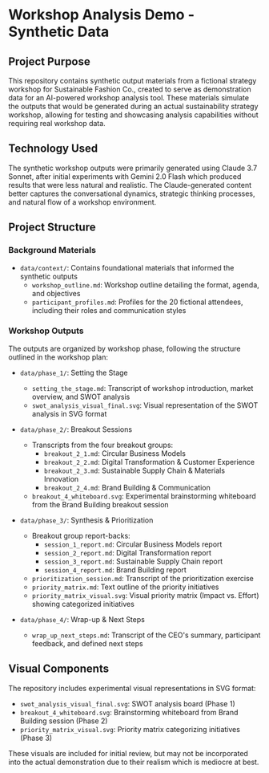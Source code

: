 # Workshop Analysis Demo - Synthetic Data

## Project Purpose

This repository contains synthetic output materials from a fictional strategy workshop for Sustainable Fashion Co., created to serve as demonstration data for an AI-powered workshop analysis tool. These materials simulate the outputs that would be generated during an actual sustainability strategy workshop, allowing for testing and showcasing analysis capabilities without requiring real workshop data.

## Technology Used

The synthetic workshop outputs were primarily generated using Claude 3.7 Sonnet, after initial experiments with Gemini 2.0 Flash which produced results that were less natural and realistic. The Claude-generated content better captures the conversational dynamics, strategic thinking processes, and natural flow of a workshop environment.

## Project Structure

### Background Materials
- `data/context/`: Contains foundational materials that informed the synthetic outputs
  - `workshop_outline.md`: Workshop outline detailing the format, agenda, and objectives
  - `participant_profiles.md`: Profiles for the 20 fictional attendees, including their roles and communication styles

### Workshop Outputs
The outputs are organized by workshop phase, following the structure outlined in the workshop plan:

- `data/phase_1/`: Setting the Stage
  - `setting_the_stage.md`: Transcript of workshop introduction, market overview, and SWOT analysis
  - `swot_analysis_visual_final.svg`: Visual representation of the SWOT analysis in SVG format
  
- `data/phase_2/`: Breakout Sessions
  - Transcripts from the four breakout groups:
    - `breakout_2_1.md`: Circular Business Models
    - `breakout_2_2.md`: Digital Transformation & Customer Experience
    - `breakout_2_3.md`: Sustainable Supply Chain & Materials Innovation
    - `breakout_2_4.md`: Brand Building & Communication
  - `breakout_4_whiteboard.svg`: Experimental brainstorming whiteboard from the Brand Building breakout session
  
- `data/phase_3/`: Synthesis & Prioritization
  - Breakout group report-backs:
    - `session_1_report.md`: Circular Business Models report
    - `session_2_report.md`: Digital Transformation report
    - `session_3_report.md`: Sustainable Supply Chain report
    - `session_4_report.md`: Brand Building report
  - `prioritization_session.md`: Transcript of the prioritization exercise
  - `priority_matrix.md`: Text outline of the priority initiatives
  - `priority_matrix_visual.svg`: Visual priority matrix (Impact vs. Effort) showing categorized initiatives
  
- `data/phase_4/`: Wrap-up & Next Steps
  - `wrap_up_next_steps.md`: Transcript of the CEO's summary, participant feedback, and defined next steps

## Visual Components

The repository includes experimental visual representations in SVG format:
- `swot_analysis_visual_final.svg`: SWOT analysis board (Phase 1)
- `breakout_4_whiteboard.svg`: Brainstorming whiteboard from Brand Building session (Phase 2)
- `priority_matrix_visual.svg`: Priority matrix categorizing initiatives (Phase 3)

These visuals are included for initial review, but may not be incorporated into the actual demonstration due to their realism which is mediocre at best.
